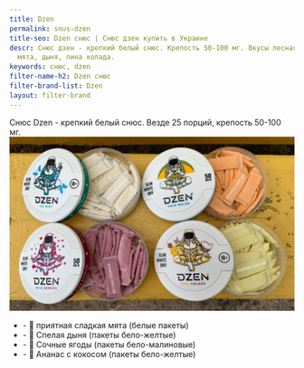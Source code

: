 ```yaml
---
title: Dzen
permalink: snus-dzen
title-seo: Dzen снюс | Снюс дзен купить в Украине
descr: Снюс дзен - крепкий белый снюс. Крепость 50-100 мг. Вкусы лесная ягода, слабкая
  мята, дыня, пина колада.
keywords: снюс, dzen
filter-name-h2: Dzen снюс
filter-brand-list: Dzen
layout: filter-brand
---
```


Снюс Dzen - крепкий белый снюс. Везде 25 порций, крепость 50-100 мг.
<img class="img-fluid" src="/img/products/dzen/dzen-snus-all.jpg" alt="Snus Dzen">
 <ul class="mb-3">
 	<li>- 🍃 приятная сладкая мята (белые пакеты)</li>
 	<li>- 🍈 Спелая дыня (пакеты бело-желтые)</li>
 	<li>- 🍇 Сочные ягоды (пакеты бело-малиновые)</li>
 	<li>- 🍹 Ананас с кокосом (пакеты бело-желтые)</li>
 </ul>
